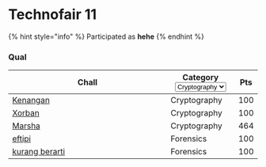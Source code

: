 # Technofair 11

{% hint style="info" %}
Participated as **hehe**
{% endhint %}

### Qual

<table><thead><tr><th width="304">Chall</th><th>Category<select><option value="kjlIRVB4fUAN" label="Cryptography" color="blue"></option><option value="W97lyAx1sRxU" label="Forensics" color="blue"></option></select></th><th>Pts</th></tr></thead><tbody><tr><td><a href="kenangan.md">Kenangan</a></td><td><span data-option="kjlIRVB4fUAN">Cryptography</span></td><td>100</td></tr><tr><td><a href="xorban.md">Xorban</a></td><td><span data-option="kjlIRVB4fUAN">Cryptography</span></td><td>100</td></tr><tr><td><a href="marsha.md">Marsha</a></td><td><span data-option="kjlIRVB4fUAN">Cryptography</span></td><td>464</td></tr><tr><td><a href="eftipi.md">eftipi</a></td><td><span data-option="W97lyAx1sRxU">Forensics</span></td><td>100</td></tr><tr><td><a href="kurang-berarti.md">kurang berarti</a></td><td><span data-option="W97lyAx1sRxU">Forensics</span></td><td>100</td></tr></tbody></table>
